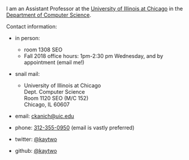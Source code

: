 I am an Assistant Professor at the [University of Illinois at Chicago][uic] in the [Department of Computer Science][uiccs].

Contact information:   

* in person:   
  * room 1308 SEO    
  * Fall 2018 office hours: 1pm-2:30 pm Wednesday, and by appointment (email me!)   

* snail mail:   
  *  University of Illinois at Chicago   
     Dept. Computer Science  
     Room 1120 SEO (M/C 152)  
     Chicago, IL 60607

* email: [ckanich@uic.edu][ckanich]
* phone: [312-355-0950][phone] (email is vastly preferred)
* twitter: [@kaytwo][twitter]
* github: [@kaytwo][github]

[phone]: tel:1-312-355-0950
[ckanich]: mailto:ckanich@uic.edu
[uiccs]: http://www.cs.uic.edu
[uic]: http://www.uic.edu
[twitter]: https://twitter.com/kaytwo
[github]: https://github.com/kaytwo
